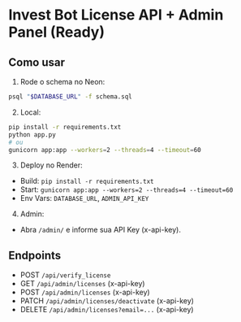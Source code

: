# Invest Bot License API + Admin Panel (Ready)

## Como usar
1) Rode o schema no Neon:
```bash
psql "$DATABASE_URL" -f schema.sql
```

2) Local:
```bash
pip install -r requirements.txt
python app.py
# ou
gunicorn app:app --workers=2 --threads=4 --timeout=60
```

3) Deploy no Render:
- Build: `pip install -r requirements.txt`
- Start: `gunicorn app:app --workers=2 --threads=4 --timeout=60`
- Env Vars: `DATABASE_URL`, `ADMIN_API_KEY`

4) Admin:
- Abra `/admin/` e informe sua API Key (x-api-key).

## Endpoints
- POST `/api/verify_license`
- GET `/api/admin/licenses` (x-api-key)
- POST `/api/admin/licenses` (x-api-key)
- PATCH `/api/admin/licenses/deactivate` (x-api-key)
- DELETE `/api/admin/licenses?email=...` (x-api-key)
